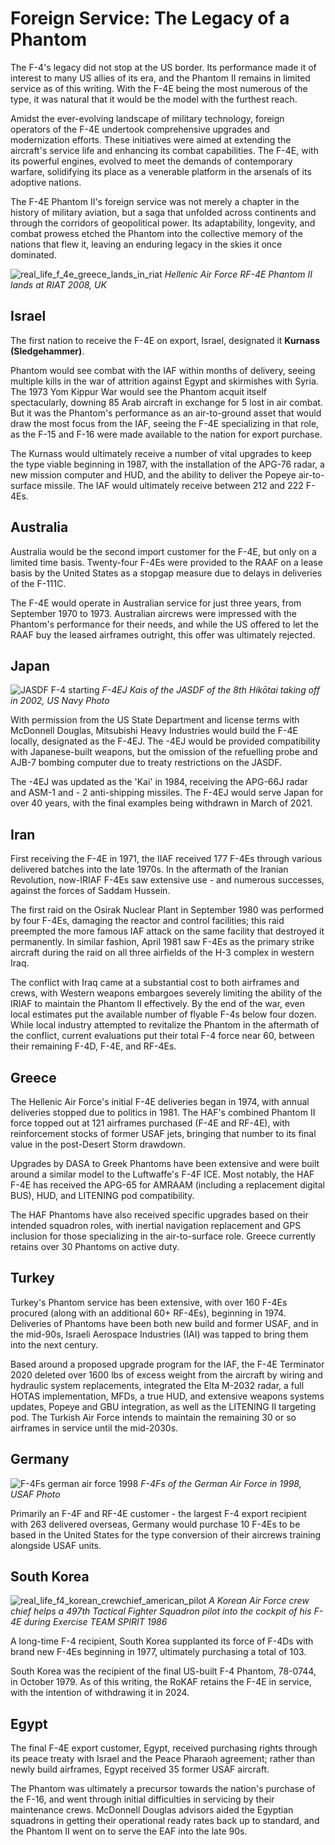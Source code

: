 # Foreign Service: The Legacy of a Phantom

The F-4's legacy did not stop at the US border. Its performance made it of
interest to many US allies of its era, and the Phantom II remains in limited
service as of this writing. With the F-4E being the most numerous of the type,
it was natural that it would be the model with the furthest reach.

Amidst the ever-evolving landscape of military technology, foreign operators of
the F-4E undertook comprehensive upgrades and modernization efforts. These
initiatives were aimed at extending the aircraft's service life and enhancing
its combat capabilities. The F-4E, with its powerful
engines, evolved to meet the demands of contemporary warfare, solidifying its
place as a venerable platform in the arsenals of its adoptive nations.

The F-4E Phantom II's foreign service was not merely a chapter in the history of
military aviation, but a saga that unfolded across continents and through the
corridors of geopolitical power. Its adaptability, longevity, and combat prowess
etched the Phantom into the collective memory of the nations that flew it,
leaving an enduring legacy in the skies it once dominated.

![real_life_f_4e_greece_lands_in_riat](../img/real_life_greek_phantom_lands_riat.jpg)
_Hellenic Air Force RF-4E Phantom II lands at RIAT 2008, UK_

## Israel

The first nation to receive the F-4E on export, Israel, designated it **Kurnass
(Sledgehammer)**.

Phantom would see combat with the IAF within months of delivery, seeing multiple
kills in the war of attrition against Egypt and skirmishes with Syria. The 1973
Yom Kippur War would see the Phantom acquit itself spectacularly, downing 85
Arab aircraft in exchange for 5 lost in air combat. But it was the Phantom's
performance as an air-to-ground asset that would draw the most focus from the
IAF, seeing the F-4E specializing in that role, as the F-15 and F-16 were made
available to the nation for export purchase.

The Kurnass would ultimately receive a number of vital upgrades to keep the type
viable beginning in 1987, with the installation of the APG-76 radar, a new
mission computer and HUD, and the ability to deliver the Popeye air-to-surface
missile. The IAF would ultimately receive between 212 and 222 F-4Es.

## Australia

Australia would be the second import customer for the F-4E, but only on a
limited time basis. Twenty-four F-4Es were provided to the RAAF on a lease basis
by the United States as a stopgap measure due to delays in deliveries of the
F-111C.

The F-4E would operate in Australian service for just three years, from September 
1970 to 1973. Australian aircrews were impressed with the Phantom's
performance for their needs, and while the US offered to let the RAAF buy the
leased airframes outright, this offer was ultimately rejected.

## Japan

![JASDF F-4 starting](../img/JASDF_F-4_Phantoms.jpg)
_F-4EJ Kais of the JASDF of the 8th Hikōtai taking off in 2002, US Navy Photo_

With permission from the US State Department and license terms with McDonnell
Douglas, Mitsubishi Heavy Industries would build the F-4E locally, designated as
the F-4EJ. The -4EJ would be provided compatibility with Japanese-built weapons,
but the omission of the refuelling probe and AJB-7 bombing computer due to treaty
restrictions on the JASDF.

The -4EJ was updated as the 'Kai' in 1984, receiving the APG-66J radar and ASM-1
and - 2 anti-shipping missiles. The F-4EJ would serve Japan for over 40 years, with
the final examples being withdrawn in March of 2021.

## Iran

First receiving the F-4E in 1971, the IIAF received 177 F-4Es through various
delivered batches into the late 1970s. In the aftermath of the Iranian
Revolution, now-IRIAF F-4Es saw extensive use - and numerous successes, against
the forces of Saddam Hussein.

The first raid on the Osirak Nuclear Plant in September 1980 was performed by
four F-4Es, damaging the reactor and control facilities; this raid preempted the
more famous IAF attack on the same facility that destroyed it permanently. In
similar fashion, April 1981 saw F-4Es as the primary strike aircraft during the
raid on all three airfields of the H-3 complex in western Iraq.

The conflict with Iraq came at a substantial cost to both airframes and crews,
with Western weapons embargoes severely limiting the ability of the IRIAF to
maintain the Phantom II effectively. By the end of the war, even local estimates
put the available number of flyable F-4s below four dozen. While local industry
attempted to revitalize the Phantom in the aftermath of the conflict, current
evaluations put their total F-4 force near 60, between their remaining F-4D,
F-4E, and RF-4Es.

## Greece

The Hellenic Air Force's initial F-4E deliveries began in 1974, with annual
deliveries stopped due to politics in 1981. The HAF's combined Phantom II force
topped out at 121 airframes purchased (F-4E and RF-4E), with reinforcement
stocks of former USAF jets, bringing that number to its final value in the
post-Desert Storm drawdown.

Upgrades by DASA to Greek Phantoms have been extensive and were built around a
similar model to the Luftwaffe's F-4F ICE. Most notably, the HAF F-4E has
received the APG-65 for AMRAAM (including a replacement digital BUS), HUD, and
LITENING pod compatibility.

The HAF Phantoms have also received specific upgrades based on their intended
squadron roles, with inertial navigation replacement and GPS inclusion for those
specializing in the air-to-surface role. Greece currently retains over 30
Phantoms on active duty.

## Turkey

Turkey's Phantom service has been extensive, with over 160 F-4Es procured (along
with an additional 60+ RF-4Es), beginning in 1974. Deliveries of Phantoms have
been both new build and former USAF, and in the mid-90s, Israeli Aerospace
Industries (IAI) was tapped to bring them into the next century.

Based around a proposed upgrade program for the IAF, the F-4E Terminator 2020
deleted over 1600 lbs of excess weight from the aircraft by wiring and hydraulic
system replacements, integrated the Elta M-2032 radar, a full HOTAS
implementation, MFDs, a true HUD, and extensive weapons systems updates, Popeye
and GBU integration, as well as the LITENING II targeting pod. The Turkish Air
Force intends to maintain the remaining 30 or so airframes in service until the
mid-2030s.

## Germany

![F-4Fs german air force 1998](../img/F-4Fs_JG74_1998.jpg)
_F-4Fs of the German Air Force in 1998, USAF Photo_

Primarily an F-4F and RF-4E customer - the largest F-4 export recipient with 263
delivered overseas, Germany would purchase 10 F-4Es to be based in the United
States for the type conversion of their aircrews training alongside USAF units.

## South Korea

![real_life_f4_korean_crewchief_american_pilot](../img/real_life_f4_korea_TEAM_SPIRIT_86.jpg)
_A Korean Air Force crew chief helps a 497th Tactical Fighter Squadron pilot
into the cockpit of his F-4E during Exercise TEAM SPIRIT 1986_

A long-time F-4 recipient, South Korea supplanted its force of F-4Ds with brand
new F-4Es beginning in 1977, ultimately purchasing a total of 103.

South Korea was the recipient of the final US-built F-4 Phantom, 78-0744, in
October 1979. As of this writing, the RoKAF retains the F-4E in service, with
the intention of withdrawing it in 2024.

## Egypt

The final F-4E export customer, Egypt, received purchasing rights through its
peace treaty with Israel and the Peace Pharaoh agreement; rather than newly build
airframes, Egypt received 35 former USAF aircraft.

The Phantom was ultimately a precursor towards the nation's purchase of the
F-16, and went through initial difficulties in servicing by their maintenance
crews. McDonnell Douglas advisors aided the Egyptian squadrons in getting their
operational ready rates back up to standard, and the Phantom II went on to serve
the EAF into the late 90s.
